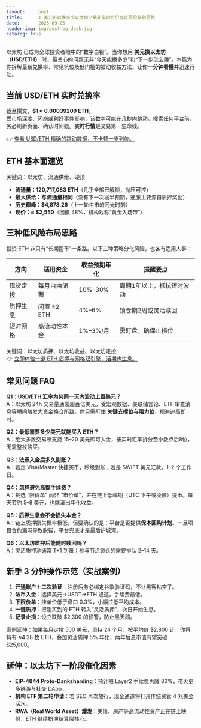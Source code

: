 ```yaml
---
layout:     post
title:      1 美元可以换多少以太坊？最新实时折价与低风险获利思路
date:       2025-09-05
header-img: img/post-bg-desk.jpg
catalog: true
---
```


以太坊 已成为全球投资者眼中的“数字白银”。当你想用 **美元换以太坊（USD/ETH）** 时，最关心的问题无非“今天能换多少”和“下一步怎么赚”。本篇为你拆解最新兑换率、常见坑位及低门槛的被动收益方法，让你**一分钟看懂**并迅速行动。

## 当前 USD/ETH 实时兑换率

截至撰文，**$1 ≈ 0.00039209 ETH**。  
受市场深度、闪崩或利好事件影响，该数字可能在几秒内跳动。搜索任何平台前，务必刷新页面、确认时间戳。**实时行情**是交易第一生命线。

👉 [查看 USD/ETH 精确的跳动数据，不卡顿一步到位。](https://okxdog.com/)

## ETH 基本面速览

关键词：以太坊、流通供给、硬顶  
- **流通量：120,717,083 ETH**（几乎全部已解锁，抛压可控）  
- **最大供给：与流通量相同**（没有下一次减半预期，通胀主要源自质押奖励）  
- **历史巅峰：$4,878.26**（上一轮牛市的闪光时刻）  
- **现价：≈ $2,550**（回撤 48%，机构戏称“黄金入场带”）

## 三种低风险布局思路

投资 ETH 非只有“长期囤币”一条路。以下三种策略分化风险，也各有适用人群：

| 方向 | 适用资金 | 收益预期年化 | 提醒要点 |
|---|---|---|---|
| 现货定投 | 每月自由储蓄 | 10%–30% | 周期1年以上，抵抗短时波动 |
| 质押生息 | 闲置 ≥2 ETH | 4%–6% | 锁仓期2周或灵活赎回 |
| 短时网格 | 高流动性本金 | 1%–3%/月 | 需盯盘，确保止损位 |

关键词：以太坊质押、以太坊收益、以太坊定投  
👉 [立即体验一键 ETH 质押与网格双引擎，活期也生息。](https://okxdog.com/)

## 常见问题 FAQ

**Q1：USD/ETH 汇率为何同一天内波动上百美元？**  
A：以太坊 24h 交易量通常超百亿美元，受宏观数据、美联储言论、ETF 审查消息等瞬间触发大资金换仓所致。你只需盯住 **关键支撑位与阻力位**，规避追高即可。

**Q2：最低需要多少美元就能买入 ETH？**  
A：绝大多数交易所支持 15–20 美元即可入金，按实时汇率拆分至小数点后8位，无需整枚购买。

**Q3：法币入金后多久到账？**  
A：若走 Visa/Master 快捷买币，秒级到账；若是 SWIFT 美元汇款，1–2 个工作日。

**Q4：怎样避免高额手续费？**  
A：挑选 “限价单” 而非 “市价单”，并在链上低峰期（UTC 下午或凌晨）提币。每天节约 5–8 美元，也能滚出年化收益。

**Q5：质押生息会不会损失本金？**  
A：链上质押损失概率极低，但要确认的是：平台是否提供**保本回购计划**。一旦项目合约漏洞导致脱锚，平台兜底才是最后护城河。

**Q6：以太坊质押后能随时赎回吗？**  
A：灵活质押池通常 T+1 到账；参与节点锁仓的需要排队 2–14 天。

## 新手 3 分钟操作示范（实战案例）

1. **开通账户＋二次验证**：注册后务必绑定谷歌验证码，不让黑客钻空子。  
2. **法币入金**：选择美元→USDT→ETH 通道，手续费最低。  
3. **下限价单**：挂单价低于盘口 0.3%，小幅拉低平均成本。  
4. **一键质押**：把刚买到的 ETH 转入“灵活质押”，次日开始生息。  
5. **记录止损**：设立跌破 $2,300 的预警，防止黑天鹅。

案例延伸：如果每月定投 500 美元，坚持 24 个月，按平均价 $2,800 计，你将持有 ≈4.28 枚 ETH，叠加灵活质押 5% 年化，两年后总市值有望突破 $25,000。

## 延伸：以太坊下一阶段催化因素

- **EIP-4844 Proto-Danksharding**：预计把 Layer2 手续费再降 80%，带火更多链游与社交 DApp。  
- **机构 ETF 第二轮申请**：若 SEC 再次放行，现金通道将打开传统资管 4 兆美金活水。  
- **RWA（Real World Asset）爆发**：美债、房产等高流动性资产正在链上映射，ETH 继续扮演结算层核心。